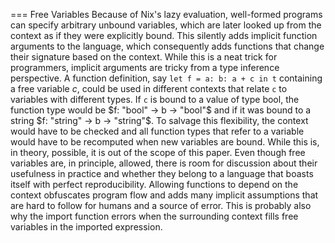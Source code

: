 === Free Variables
Because of Nix's lazy evaluation, well-formed programs can specify arbitrary unbound variables, which are later looked up from the context as if they were explicitly bound. This silently adds implicit function arguments to the language, which consequently adds functions that change their signature based on the context. While this is a neat trick for programmers, implicit arguments are tricky from a type inference perspective. A function definition, say `let f = a: b: a + c in t` containing a free variable $c$, could be used in different contexts that relate `c` to variables with different types. If `c` is bound to a value of type bool, the function type would be $f: "bool" -> b -> "bool"$ and if it was bound to a string $f: "string" -> b -> "string"$. To salvage this flexibility, the context would have to be checked and all function types that refer to a variable would have to be recomputed when new variables are bound. While this is, in theory, possible, it is out of the scope of this paper.
Even though free variables are, in principle, allowed, there is room for discussion about their usefulness in practice and whether they belong to a language that boasts itself with perfect reproducibility. Allowing functions to depend on the context obfuscates program flow and adds many implicit assumptions that are hard to follow for humans and a source of error. This is probably also why the import function errors when the surrounding context fills free variables in the imported expression.